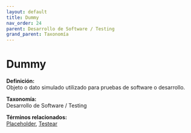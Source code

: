```yaml
---
layout: default
title: Dummy
nav_order: 24
parent: Desarrollo de Software / Testing
grand_parent: Taxonomía
---
```


# Dummy

**Definición:**  
Objeto o dato simulado utilizado para pruebas de software o desarrollo.

**Taxonomía:**  
Desarrollo de Software / Testing

**Términos relacionados:**  
[Placeholder](https://maleniski.github.io/diccionario-angl-tec-mx/docs/taxonomia/placeholder/placeholder.html), [Testear](https://maleniski.github.io/diccionario-angl-tec-mx/docs/taxonomia/testear/testear.html)
